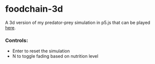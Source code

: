 # foodchain-3d
A 3d version of my predator-prey simulation in p5.js that can be played [here](https://xithiox.github.io/foodchain-3d/).

### Controls:
* Enter to reset the simulation
* N to toggle fading based on nutrition level
